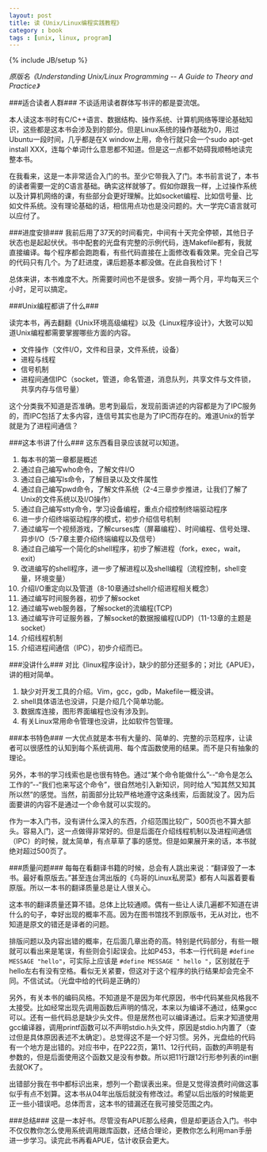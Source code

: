 ```yaml
---
layout: post
title: 读《Unix/Linux编程实践教程》
category : book
tags : [unix, linux, program]
---
```

{% include JB/setup %}

_原版名《Understanding Unix/Linux Programming -- A Guide to Theory and Practice》_

###适合读者人群###
不谈适用读者群体写书评的都是耍流氓。

本人读这本书时有C/C++语言、数据结构、操作系统、计算机网络等理论基础知识，这些都是这本书会涉及到的部分。但是Linux系统的操作基础为0，用过Ubuntu一段时间，几乎都是在X window上用，命令行就只会一个sudo apt-get install XXX，连每个单词什么意思都不知道。但是这一点都不妨碍我顺畅地读完整本书。

在我看来，这是一本非常适合入门的书。至少它带我入了门。本书前言说了，本书的读者需要一定的C语言基础。确实这样就够了。假如你跟我一样，上过操作系统以及计算机网络的课，有些部分会更好理解。比如socket编程、比如信号量、比如文件系统。没有理论基础的话，相信用点功也是没问题的。大一学完C语言就可以应付了。

###进度安排###
我前后用了37天的时间看完，中间有十天完全停顿，其他日子状态也是起起伏伏。书中配套的光盘有完整的示例代码，连Makefile都有，我就直接编译。每个程序都会跑跑看，有些代码直接在上面修改看看效果。完全自己写的代码只有几个。为了赶进度，课后题基本都没做。在此自我检讨下！

总体来讲，本书难度不大。所需要时间也不是很多。安排一两个月，平均每天三个小时，足可以搞定。

<!--break-->

###Unix编程都讲了什么###

读完本书，再去翻翻《Unix环境高级编程》以及《Linux程序设计》，大致可以知道Unix编程都需要掌握哪些方面的内容。

- 文件操作（文件I/O，文件和目录，文件系统，设备）
- 进程与线程
- 信号机制
- 进程间通信IPC（socket，管道，命名管道，消息队列，共享文件与文件锁，共享内存与信号量）


这个分类我不知道是否准确。思考到最后，发现前面讲述的内容都是为了IPC服务的，而IPC包括了太多内容，连信号其实也是为了IPC而存在的。难道Unix的哲学就是为了进程间通信？

###这本书讲了什么###
这东西看目录应该就可以知道。

1. 每本书的第一章都是概述
2. 通过自己编写who命令，了解文件I/O
3. 通过自己编写ls命令，了解目录以及文件属性
4. 通过自己编写pwd命令，了解文件系统（2-4三章步步推进，让我们了解了Unix的文件系统以及I/O操作）
5. 通过自己编写stty命令，学习设备编程，重点介绍控制终端驱动程序
6. 进一步介绍终端驱动程序的模式，初步介绍信号机制
7. 通过编写一个视频游戏，了解curses库（屏幕编程）、时间编程、信号处理、异步I/O（5-7章主要介绍终端编程以及信号）
8. 通过自己编写一个简化的shell程序，初步了解进程（fork，exec，wait，exit）
9. 改进编写的shell程序，进一步了解进程以及shell编程（流程控制，shell变量，环境变量）
10. 介绍I/O重定向以及管道（8-10章通过shell介绍进程相关概念）
11. 通过编写时间服务器，初步了解socket
12. 通过编写web服务器，了解socket的流编程(TCP)
13. 通过编写许可证服务器，了解socket的数据报编程(UDP)（11-13章的主题是socket）
14. 介绍线程机制
15. 介绍进程间通信（IPC），初步介绍而已。


###没讲什么###
对比《linux程序设计》，缺少的部分还挺多的；对比《APUE》，讲的相对简单。

1. 缺少对开发工具的介绍。Vim，gcc，gdb，Makefile一概没讲。
2. shell具体语法也没讲，只是介绍几个简单功能。
3. 数据库连接，图形界面编程也没有涉及到。
4. 有关Linux常用命令管理也没讲，比如软件包管理。

###本书特色###
一大优点就是本书有大量的、简单的、完整的示范程序，让读者可以很感性的认知到每个系统调用、每个库函数使用的结果。而不是只有抽象的理论。

另外，本书的学习线索也是也很有特色。通过“某个命令能做什么”--“命令是怎么工作的”--“我们也来写这个命令”，很自然地引入新知识，同时给人“知其然又知其所以然”的感觉。当然，前面部分比较严格地遵守这条线索，后面就没了。因为后面要讲的内容不是通过一个命令就可以实现的。

作为一本入门书，没有讲什么深入的东西，介绍范围比较广，500页也不算大部头。容易入门，这一点做得非常好的。但是后面在介绍线程机制以及进程间通信（IPC）的时候，就太简单，有点草草了事的感觉。但是如果展开来的话，本书就绝对超过500页了。

###质量问题###
每每在看翻译书籍的时候，总会有人跳出来说：“翻译毁了一本书。最好看原版去。”甚至连台湾出版的《鸟哥的Linux私房菜》都有人叫嚣着要看原版。所以一本书的翻译质量总是让人很关心。

这本书的翻译质量还算不错。总体上比较通顺。偶有一些让人读几遍都不知道在讲什么的句子，幸好出现的概率不高。因为在图书馆找不到原版书，无从对比，也不知道是原文的错还是译者的问题。

排版问题以及内容出错的概率，在后面几章出奇的高。特别是代码部分，有些一眼就可以看出来是笔误，有些则会引起误会。比如P453，书本一行代码是 `#define MESSAGE "hello"`，可实际上应该是 `#define MESSAGE " hello "`，区别就在于hello左右有没有空格。看似无关紧要，但这对于这个程序的执行结果却会完全不同。不信试试。（光盘中给的代码是正确的）

另外，有关本书的编码风格。不知道是不是因为年代原因，书中代码某些风格我不太接受。比如经常出现先调用函数后声明的情况，本来以为编译不通过，结果gcc可以。还有一些代码总是缺少头文件。但是居然也可以编译通过。后来才知道使用gcc编译器，调用printf函数可以不声明stdio.h头文件，原因是stdio.h内置了（查过但是具体原因表述不太确定）。总觉得这不是一个好习惯。另外，光盘给的代码有一个地方是出错的。对应书中，在P222页，第11、12行代码，函数的声明是有参数的，但是后面使用这个函数又是没有参数。所以把11行跟12行形参列表的int删去就OK了。

出错部分我在书中都标识出来，想列一个勘误表出来。但是又觉得浪费时间做这事似乎有点不划算。这本书从04年出版后就没有修改过。希望以后出版的时候能更正一些小错误吧。总体而言，这本书的错漏还在我可接受范围之内。

###总结###
这是一本好书。尽管没有APUE那么经典，但是却更适合入门。书中不仅仅教你怎么使用系统调用跟库函数，还结合理论，更教你怎么利用man手册进一步学习。读完此书再看APUE，估计收获会更大。

